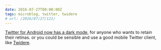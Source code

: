 ```yaml
---
date: 2016-07-27T00:00:00Z
tags: microblog, twitter, twidere
# url: /2016/07/27/121/
---
```


[Twitter for Android now has a dark mode](https://twitter.com/twitter/status/757969656493649921), for anyone who wants to retain their retinas. or you could be sensible and use a good mobile Twitter client, like [Twidere](https://valiantghost.com/2016/02/twidere/). 